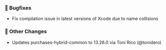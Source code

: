 ### 🐞 Bugfixes
* Fix compilation issue in latest versions of Xcode due to name collisions
### 🔄 Other Changes
* Updates purchases-hybrid-common to 13.26.0 via Toni Rico (@tonidero)
